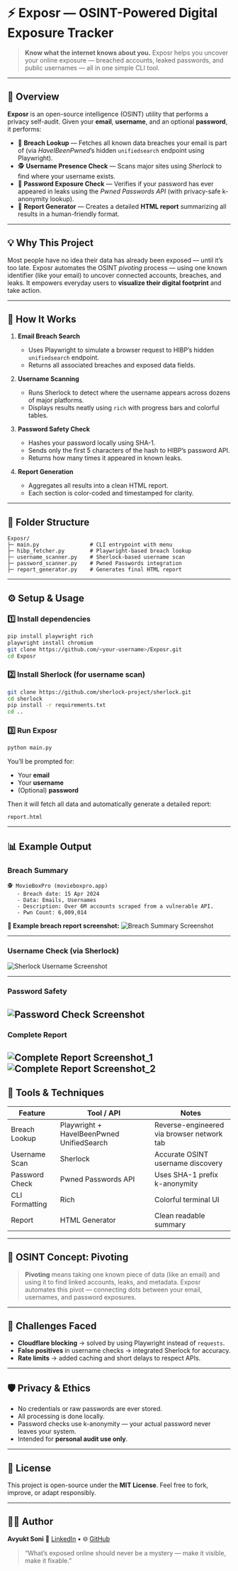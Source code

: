 # ⚡ Exposr — OSINT-Powered Digital Exposure Tracker

> **Know what the internet knows about you.**
> Exposr helps you uncover your online exposure — breached accounts, leaked passwords, and public usernames — all in one simple CLI tool.

---

## 🚀 Overview

**Exposr** is an open-source intelligence (OSINT) utility that performs a privacy self-audit.
Given your **email**, **username**, and an optional **password**, it performs:

* 🔐 **Breach Lookup** — Fetches all known data breaches your email is part of (via *HaveIBeenPwned*’s hidden `unifiedsearch` endpoint using Playwright).
* 🕵️ **Username Presence Check** — Scans major sites using *Sherlock* to find where your username exists.
* 🔑 **Password Exposure Check** — Verifies if your password has ever appeared in leaks using the *Pwned Passwords API* (with privacy-safe k-anonymity lookup).
* 🧾 **Report Generator** — Creates a detailed **HTML report** summarizing all results in a human-friendly format.

---

## 💡 Why This Project

Most people have no idea their data has already been exposed — until it’s too late.
Exposr automates the OSINT *pivoting* process — using one known identifier (like your email) to uncover connected accounts, breaches, and leaks.
It empowers everyday users to **visualize their digital footprint** and take action.

---

## 🧠 How It Works

1. **Email Breach Search**

   * Uses Playwright to simulate a browser request to HIBP’s hidden `unifiedsearch` endpoint.
   * Returns all associated breaches and exposed data fields.

2. **Username Scanning**

   * Runs Sherlock to detect where the username appears across dozens of major platforms.
   * Displays results neatly using `rich` with progress bars and colorful tables.

3. **Password Safety Check**

   * Hashes your password locally using SHA-1.
   * Sends only the first 5 characters of the hash to HIBP’s password API.
   * Returns how many times it appeared in known leaks.

4. **Report Generation**

   * Aggregates all results into a clean HTML report.
   * Each section is color-coded and timestamped for clarity.

---

## 🧩 Folder Structure

```
Exposr/
├─ main.py                # CLI entrypoint with menu
├─ hibp_fetcher.py        # Playwright-based breach lookup
├─ username_scanner.py    # Sherlock-based username scan
├─ password_scanner.py    # Pwned Passwords integration
├─ report_generator.py    # Generates final HTML report
```

---

## ⚙️ Setup & Usage

### 1️⃣ Install dependencies

```bash
pip install playwright rich
playwright install chromium
git clone https://github.com/<your-username>/Exposr.git
cd Exposr
```

### 2️⃣ Install Sherlock (for username scan)

```bash
git clone https://github.com/sherlock-project/sherlock.git
cd sherlock
pip install -r requirements.txt
cd ..
```

### 3️⃣ Run Exposr

```bash
python main.py
```

You’ll be prompted for:

* Your **email**
* Your **username**
* (Optional) **password**

Then it will fetch all data and automatically generate a detailed report:

```
report.html
```

---

## 📊 Example Output

### Breach Summary

```
🕵️ MovieBoxPro (movieboxpro.app)
   - Breach date: 15 Apr 2024
   - Data: Emails, Usernames
   - Description: Over 6M accounts scraped from a vulnerable API.
   - Pwn Count: 6,009,014
```

**📸 Example breach report screenshot:**
![Breach Summary Screenshot](https://github.com/avyuktsoni0731/Exposr/blob/main/assets/breach-report.png?raw=true)

---

### Username Check (via Sherlock)

![Sherlock Username Screenshot](https://github.com/avyuktsoni0731/Exposr/blob/main/assets/sherlock-report.png?raw=true)

---

### Password Safety

![Password Check Screenshot](https://github.com/avyuktsoni0731/Exposr/blob/main/assets/password-report.png?raw=true)
---

### Complete Report

![Complete Report Screenshot_1](https://github.com/avyuktsoni0731/Exposr/blob/main/assets/report-1.png?raw=true)
![Complete Report Screenshot_2](https://github.com/avyuktsoni0731/Exposr/blob/main/assets/report-2.png?raw=true)
---

## 🧰 Tools & Techniques

| Feature        | Tool / API                                | Notes                                      |
| -------------- | ----------------------------------------- | ------------------------------------------ |
| Breach Lookup  | Playwright + HaveIBeenPwned UnifiedSearch | Reverse-engineered via browser network tab |
| Username Scan  | Sherlock                                  | Accurate OSINT username discovery          |
| Password Check | Pwned Passwords API                       | Uses SHA-1 prefix k-anonymity              |
| CLI Formatting | Rich                                      | Colorful terminal UI                       |
| Report         | HTML Generator                            | Clean readable summary                     |

---

## 🧩 OSINT Concept: Pivoting

> **Pivoting** means taking one known piece of data (like an email) and using it to find linked accounts, leaks, and metadata.
> Exposr automates this pivot — connecting dots between your email, usernames, and password exposures.

---

## 🧗 Challenges Faced

* **Cloudflare blocking** → solved by using Playwright instead of `requests`.
* **False positives** in username checks → integrated Sherlock for accuracy.
* **Rate limits** → added caching and short delays to respect APIs.

---

## 🛡️ Privacy & Ethics

* No credentials or raw passwords are ever stored.
* All processing is done locally.
* Password checks use k-anonymity — your actual password never leaves your system.
* Intended for **personal audit use only**.

---

## 📜 License

This project is open-source under the **MIT License**.
Feel free to fork, improve, or adapt responsibly.

---

## 👨‍💻 Author

**Avyukt Soni**
💼 [LinkedIn](https://www.linkedin.com/in/avyuktsoni0731) • 🌐 [GitHub](https://github.com/avyuktsoni0731)

> “What’s exposed online should never be a mystery — make it visible, make it fixable.”
